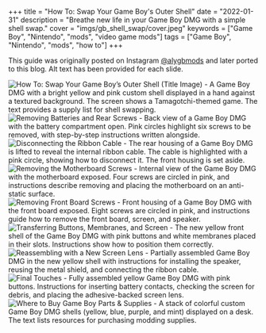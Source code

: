 +++
title = "How To: Swap Your Game Boy's Outer Shell"
date = "2022-01-31"
description = "Breathe new life in your Game Boy DMG with a simple shell swap."
cover = "imgs/gb_shell_swap/cover.jpeg"
keywords = ["Game Boy", "Nintendo", "mods", "video game mods"]
tags = ["Game Boy", "Nintendo", "mods", "how to"]
+++

This guide was originally posted on Instagram [@alygbmods](https://www.instagram.com/alygbmods/) and later ported to this blog. Alt text has been provided for each slide.

![How To: Swap Your Game Boy’s Outer Shell (Title Image) - A Game Boy DMG with a bright yellow and pink custom shell displayed in a hand against a textured background. The screen shows a Tamagotchi-themed game. The text provides a supply list for shell swapping.](/imgs/gb_shell_swap/1.png)
![Removing Batteries and Rear Screws - Back view of a Game Boy DMG with the battery compartment open. Pink circles highlight six screws to be removed, with step-by-step instructions written alongside.](/imgs/gb_shell_swap/2.png)
![Disconnecting the Ribbon Cable - The rear housing of a Game Boy DMG is lifted to reveal the internal ribbon cable. The cable is highlighted with a pink circle, showing how to disconnect it. The front housing is set aside.](/imgs/gb_shell_swap/3.png)
![Removing the Motherboard Screws - Internal view of the Game Boy DMG with the motherboard exposed. Four screws are circled in pink, and instructions describe removing and placing the motherboard on an anti-static surface.](/imgs/gb_shell_swap/4.png)
![Removing Front Board Screws - Front housing of a Game Boy DMG with the front board exposed. Eight screws are circled in pink, and instructions guide how to remove the front board, screen, and speaker.](/imgs/gb_shell_swap/5.png)
![Transferring Buttons, Membranes, and Screen - The new yellow front shell of the Game Boy DMG with pink buttons and white membranes placed in their slots. Instructions show how to position them correctly.](/imgs/gb_shell_swap/6.png)
![Reassembling with a New Screen Lens - Partially assembled Game Boy DMG in the new yellow shell with instructions for installing the speaker, reusing the metal shield, and connecting the ribbon cable.](/imgs/gb_shell_swap/7.png)
![Final Touches - Fully assembled yellow Game Boy DMG with pink buttons. Instructions for inserting battery contacts, checking the screen for debris, and placing the adhesive-backed screen lens.](/imgs/gb_shell_swap/8.png)
![Where to Buy Game Boy Parts & Supplies - A stack of colorful custom Game Boy DMG shells (yellow, blue, purple, and mint) displayed on a desk. The text lists resources for purchasing modding supplies.](/imgs/gb_shell_swap/9.png)
